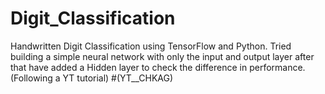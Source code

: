 # Digit_Classification
Handwritten Digit Classification using TensorFlow and Python. Tried building a simple neural network with only the input and output layer after that have added a Hidden layer to check the difference in performance. (Following a YT tutorial)
#(YT__CHKAG)
